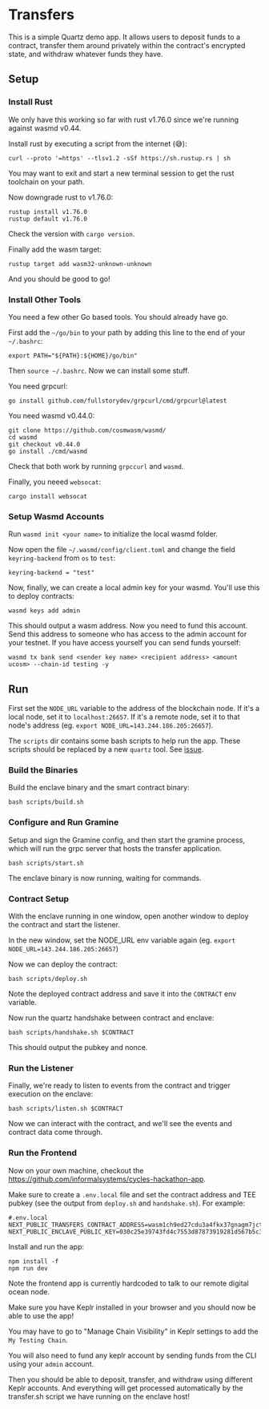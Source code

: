 # Transfers

This is a simple Quartz demo app. It allows users to deposit funds to a contract, transfer them around privately within the contract's encrypted state, 
and withdraw whatever funds they have.

## Setup

### Install Rust

We only have this working so far with rust v1.76.0 since we're running against wasmd v0.44. 

Install rust by executing a script from the internet (😅):

```
curl --proto '=https' --tlsv1.2 -sSf https://sh.rustup.rs | sh
```

You may want to exit and start a new terminal session to get the rust toolchain on your path.

Now downgrade rust to v1.76.0:

```
rustup install v1.76.0
rustup default v1.76.0
```

Check the version with `cargo version`.

Finally add the wasm target:

```
rustup target add wasm32-unknown-unknown
```

And you should be good to go!

### Install Other Tools

You need a few other Go based tools. You should already have go.

First add the `~/go/bin` to your path by adding this line to the end of your `~/.bashrc`:

```
export PATH="${PATH}:${HOME}/go/bin"
```

Then `source ~/.bashrc`. Now we can install some stuff.

You need grpcurl:

```
go install github.com/fullstorydev/grpcurl/cmd/grpcurl@latest
```

You need wasmd v0.44.0:

```
git clone https://github.com/cosmwasm/wasmd/
cd wasmd
git checkout v0.44.0
go install ./cmd/wasmd
```

Check that both work by running `grpccurl` and `wasmd`.

Finally, you neeed `websocat`:

```
cargo install websocat
```

### Setup Wasmd Accounts

Run `wasmd init <your name>` to initialize the local wasmd folder.

Now open the file `~/.wasmd/config/client.toml` and change the field `keyring-backend` from `os` to `test`:

```
keyring-backend = "test"
```

Now, finally, we can create a local admin key for your wasmd. You'll use this to deploy contracts:

```
wasmd keys add admin
```

This should output a wasm address. Now you need to fund this account. 
Send this address to someone who has access to the admin account for your testnet. If you have access yourself you can send funds yourself:

```
wasmd tx bank send <sender key name> <recipient address> <amount ucosm> --chain-id testing -y 
```

## Run

First set the `NODE_URL` variable to the address of the blockchain node. If it's a local node, set it to `localhost:26657`. If it's a remote node, set it to that node's address (eg. `export NODE_URL=143.244.186.205:26657`).

The `scripts` dir contains some bash scripts to help run the app. 
These scripts should be replaced by a new `quartz` tool. See [issue](https://github.com/informalsystems/cycles-quartz/issues/61).

### Build the Binaries

Build the enclave binary and the smart contract binary:

```
bash scripts/build.sh
```

### Configure and Run Gramine

Setup and sign the Gramine config, and then start the gramine process, which will run the 
grpc server that hosts the transfer application.

```
bash scripts/start.sh
```

The enclave binary is now running, waiting for commands.


### Contract Setup

With the enclave running in one window, open another window to deploy the contract and start the listener.

In the new window, set the NODE_URL env variable again (eg. `export NODE_URL=143.244.186.205:26657`)

Now we can deploy the contract:

```
bash scripts/deploy.sh
```

Note the deployed contract address and save it into the `CONTRACT` env variable.

Now run the quartz handshake between contract and enclave:

```
bash scripts/handshake.sh $CONTRACT
```

This should output the pubkey and nonce.

### Run the Listener

Finally, we're ready to listen to events from the contract and trigger execution on the enclave:

```
bash scripts/listen.sh $CONTRACT
```

Now we can interact with the contract, and we'll see the events and contract data come through.


### Run the Frontend

Now on your own machine, checkout the https://github.com/informalsystems/cycles-hackathon-app.


Make sure to create a `.env.local` file and set the contract address and TEE pubkey (see the output from `deploy.sh` and `handshake.sh`). For example:

```
#.env.local
NEXT_PUBLIC_TRANSFERS_CONTRACT_ADDRESS=wasm1ch9ed27cdu3a4fkx37gnagm7jcthj0rggnmmjwwwe4xhwmk0d65q8fn9pz
NEXT_PUBLIC_ENCLAVE_PUBLIC_KEY=030c25e39743fd4c7553d87873919281d567b5c328fb903cbfbe9541518736a2d2
```

Install and run the app:

```
npm install -f
npm run dev
```

Note the frontend app is currently hardcoded to talk to our remote digital ocean node. 

Make sure you have Keplr installed in your browser and you should now be able to use the app!

You may have to go to "Manage Chain Visibility" in Keplr settings to add the `My Testing Chain`.

You will also need to fund any keplr account by sending funds from the CLI using your `admin` account. 

Then you should be able to deposit, transfer, and withdraw using different Keplr accounts. And everything will get processed automatically by the transfer.sh script we have running on the enclave host!





